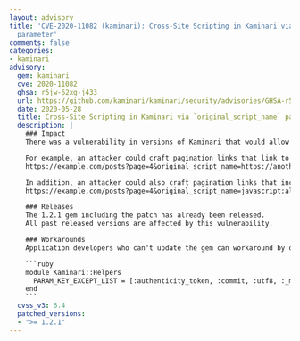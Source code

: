 ```yaml
---
layout: advisory
title: 'CVE-2020-11082 (kaminari): Cross-Site Scripting in Kaminari via `original_script_name`
  parameter'
comments: false
categories:
- kaminari
advisory:
  gem: kaminari
  cve: 2020-11082
  ghsa: r5jw-62xg-j433
  url: https://github.com/kaminari/kaminari/security/advisories/GHSA-r5jw-62xg-j433
  date: 2020-05-28
  title: Cross-Site Scripting in Kaminari via `original_script_name` parameter
  description: |
    ### Impact
    There was a vulnerability in versions of Kaminari that would allow an attacker to inject arbitrary code into pages with pagination links.

    For example, an attacker could craft pagination links that link to other domain or host:
    https://example.com/posts?page=4&original_script_name=https://another-host.example.com

    In addition, an attacker could also craft pagination links that include JavaScript code that runs when a user clicks the link:
    https://example.com/posts?page=4&original_script_name=javascript:alert(42)%3b//

    ### Releases
    The 1.2.1 gem including the patch has already been released.
    All past released versions are affected by this vulnerability.

    ### Workarounds
    Application developers who can't update the gem can workaround by overriding the `PARAM_KEY_EXCEPT_LIST` constant.

    ```ruby
    module Kaminari::Helpers
      PARAM_KEY_EXCEPT_LIST = [:authenticity_token, :commit, :utf8, :_method, :script_name, :original_script_name].freeze
    end
    ```
  cvss_v3: 6.4
  patched_versions:
  - ">= 1.2.1"
---
```

